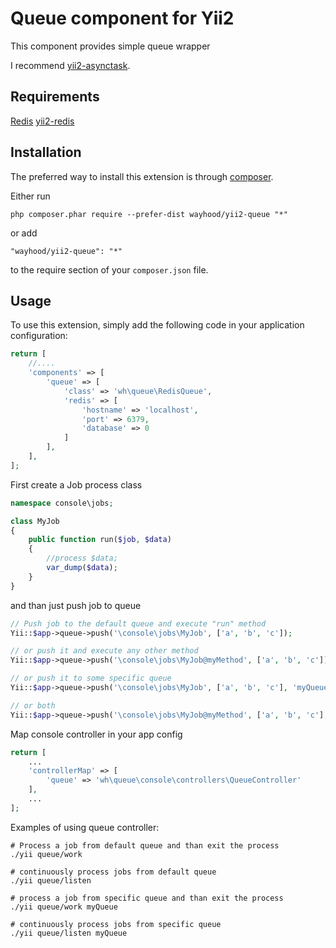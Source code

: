 Queue component for Yii2
====================
This component provides simple queue wrapper

I recommend  [yii2-asynctask](https://github.com/wayhood/yii2-asynctask).

Requirements
------------

[Redis](http://redis.io)
[yii2-redis](https://github.com/yiisoft/yii2-redis)

Installation
------------

The preferred way to install this extension is through [composer](http://getcomposer.org/download/).

Either run

```
php composer.phar require --prefer-dist wayhood/yii2-queue "*"
```

or add

```
"wayhood/yii2-queue": "*"
```

to the require section of your `composer.json` file.


Usage
-----

To use this extension, simply add the following code in your application configuration:

```php
return [
    //....
    'components' => [
        'queue' => [
            'class' => 'wh\queue\RedisQueue',
            'redis' => [
                'hostname' => 'localhost',
                'port' => 6379,
                'database' => 0
            ]
        ],
    ],
];
```



First create a Job process class

```php
namespace console\jobs;

class MyJob
{
    public function run($job, $data)
    {
        //process $data;
        var_dump($data);
    }
} 
```

and than just push job to queue

```php
// Push job to the default queue and execute "run" method
Yii::$app->queue->push('\console\jobs\MyJob', ['a', 'b', 'c']);

// or push it and execute any other method
Yii::$app->queue->push('\console\jobs\MyJob@myMethod', ['a', 'b', 'c']);

// or push it to some specific queue
Yii::$app->queue->push('\console\jobs\MyJob', ['a', 'b', 'c'], 'myQueue');

// or both
Yii::$app->queue->push('\console\jobs\MyJob@myMethod', ['a', 'b', 'c'], 'myQueue');

```  

Map console controller in your app config

```php
return [
    ...
    'controllerMap' => [
        'queue' => 'wh\queue\console\controllers\QueueController'
    ],
    ...
];
```

Examples of using queue controller:

```
# Process a job from default queue and than exit the process
./yii queue/work

# continuously process jobs from default queue
./yii queue/listen

# process a job from specific queue and than exit the process
./yii queue/work myQueue

# continuously process jobs from specific queue
./yii queue/listen myQueue
```
